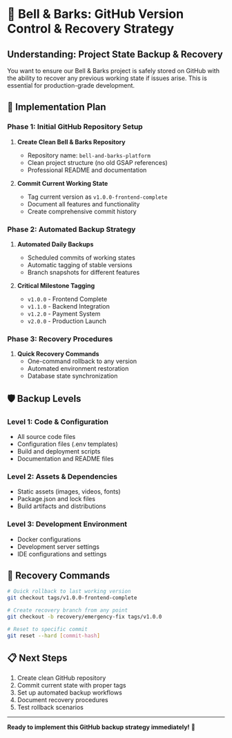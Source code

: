 # 🔄 **Bell & Barks: GitHub Version Control & Recovery Strategy**

## **Understanding: Project State Backup & Recovery**

You want to ensure our Bell & Barks project is safely stored on GitHub with the ability to recover any previous working state if issues arise. This is essential for production-grade development.

## **🚀 Implementation Plan**

### **Phase 1: Initial GitHub Repository Setup**

1. **Create Clean Bell & Barks Repository**
   - Repository name: `bell-and-barks-platform`
   - Clean project structure (no old GSAP references)
   - Professional README and documentation

2. **Commit Current Working State**
   - Tag current version as `v1.0.0-frontend-complete`
   - Document all features and functionality
   - Create comprehensive commit history

### **Phase 2: Automated Backup Strategy**

1. **Automated Daily Backups**
   - Scheduled commits of working states
   - Automatic tagging of stable versions
   - Branch snapshots for different features

2. **Critical Milestone Tagging**
   - `v1.0.0` - Frontend Complete
   - `v1.1.0` - Backend Integration
   - `v1.2.0` - Payment System
   - `v2.0.0` - Production Launch

### **Phase 3: Recovery Procedures**

1. **Quick Recovery Commands**
   - One-command rollback to any version
   - Automated environment restoration
   - Database state synchronization

## **🛡️ Backup Levels**

### **Level 1: Code & Configuration**
- All source code files
- Configuration files (.env templates)
- Build and deployment scripts
- Documentation and README files

### **Level 2: Assets & Dependencies**
- Static assets (images, videos, fonts)
- Package.json and lock files
- Build artifacts and distributions

### **Level 3: Development Environment**
- Docker configurations
- Development server settings
- IDE configurations and settings

## **🔧 Recovery Commands**

```bash
# Quick rollback to last working version
git checkout tags/v1.0.0-frontend-complete

# Create recovery branch from any point
git checkout -b recovery/emergency-fix tags/v1.0.0

# Reset to specific commit
git reset --hard [commit-hash]
```

## **📋 Next Steps**

1. Create clean GitHub repository
2. Commit current state with proper tags
3. Set up automated backup workflows
4. Document recovery procedures
5. Test rollback scenarios

---

**Ready to implement this GitHub backup strategy immediately!** 🚀
